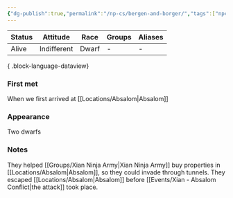 ```yaml
---
{"dg-publish":true,"permalink":"/np-cs/bergen-and-borger/","tags":["npc"],"dgShowLocalGraph":true,"noteIcon":"npc","created":"2024-01-06T13:02:26.761+01:00","updated":"2024-01-10T00:15:31.209+01:00"}
---
```


| Status | Attitude    | Race  | Groups | Aliases |
| ------ | ----------- | ----- | ------ | ------- |
| Alive  | Indifferent | Dwarf | \-     | \-      |

{ .block-language-dataview}
### First met
When we first arrived at [[Locations/Absalom\|Absalom]]
### Appearance
Two dwarfs
### Notes
They helped [[Groups/Xian Ninja Army\|Xian Ninja Army]] buy properties in [[Locations/Absalom\|Absalom]], so they could invade through tunnels. They escaped [[Locations/Absalom\|Absalom]] before [[Events/Xian - Absalom Conflict\|the attack]]  took place.